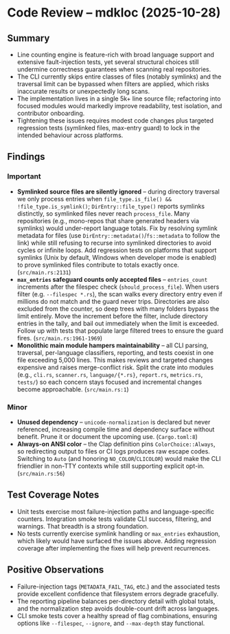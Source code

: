 # Code Review – mdkloc (2025-10-28)

## Summary
- Line counting engine is feature-rich with broad language support and extensive fault-injection tests, yet several structural choices still undermine correctness guarantees when scanning real repositories.
- The CLI currently skips entire classes of files (notably symlinks) and the traversal limit can be bypassed when filters are applied, which risks inaccurate results or unexpectedly long scans.
- The implementation lives in a single 5k+ line source file; refactoring into focused modules would markedly improve readability, test isolation, and contributor onboarding.
- Tightening these issues requires modest code changes plus targeted regression tests (symlinked files, max-entry guard) to lock in the intended behaviour across platforms.

## Findings

### Important
- **Symlinked source files are silently ignored** – during directory traversal we only process entries when `file_type.is_file() && !file_type.is_symlink()`; `DirEntry::file_type()` reports symlinks distinctly, so symlinked files never reach `process_file`. Many repositories (e.g., mono-repos that share generated headers via symlinks) would under-report language totals. Fix by resolving symlink metadata for files (use `DirEntry::metadata()`/`fs::metadata` to follow the link) while still refusing to recurse into symlinked directories to avoid cycles or infinite loops. Add regression tests on platforms that support symlinks (Unix by default, Windows when developer mode is enabled) to prove symlinked files contribute to totals exactly once. (`src/main.rs:2131`)
- **`max_entries` safeguard counts only accepted files** – `entries_count` increments after the filespec check (`should_process_file`). When users filter (e.g. `--filespec *.rs`), the scan walks every directory entry even if millions do not match and the guard never trips. Directories are also excluded from the counter, so deep trees with many folders bypass the limit entirely. Move the increment before the filter, include directory entries in the tally, and bail out immediately when the limit is exceeded. Follow up with tests that populate large filtered trees to ensure the guard fires. (`src/main.rs:1961-1969`)
- **Monolithic main module hampers maintainability** – all CLI parsing, traversal, per-language classifiers, reporting, and tests coexist in one file exceeding 5,000 lines. This makes reviews and targeted changes expensive and raises merge-conflict risk. Split the crate into modules (e.g., `cli.rs`, `scanner.rs`, `language/{*.rs}`, `report.rs`, `metrics.rs`, `tests/`) so each concern stays focused and incremental changes become approachable. (`src/main.rs:1`)

### Minor
- **Unused dependency** – `unicode-normalization` is declared but never referenced, increasing compile time and dependency surface without benefit. Prune it or document the upcoming use. (`Cargo.toml:8`)
- **Always-on ANSI color** – the Clap definition pins `ColorChoice::Always`, so redirecting output to files or CI logs produces raw escape codes. Switching to `Auto` (and honoring `NO_COLOR`/`CLICOLOR`) would make the CLI friendlier in non-TTY contexts while still supporting explicit opt-in. (`src/main.rs:56`)

## Test Coverage Notes
- Unit tests exercise most failure-injection paths and language-specific counters. Integration smoke tests validate CLI success, filtering, and warnings. That breadth is a strong foundation.
- No tests currently exercise symlink handling or `max_entries` exhaustion, which likely would have surfaced the issues above. Adding regression coverage after implementing the fixes will help prevent recurrences.

## Positive Observations
- Failure-injection tags (`METADATA_FAIL_TAG`, etc.) and the associated tests provide excellent confidence that filesystem errors degrade gracefully.
- The reporting pipeline balances per-directory detail with global totals, and the normalization step avoids double-count drift across languages.
- CLI smoke tests cover a healthy spread of flag combinations, ensuring options like `--filespec`, `--ignore`, and `--max-depth` stay functional.
